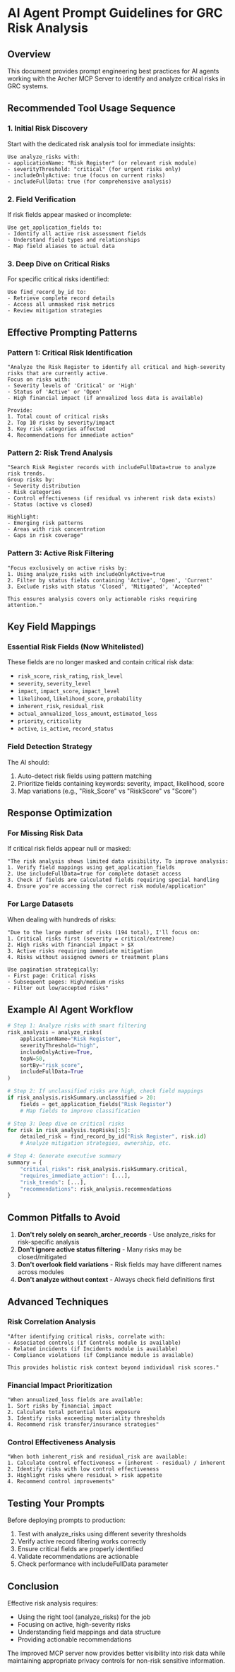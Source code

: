 # AI Agent Prompt Guidelines for GRC Risk Analysis

## Overview
This document provides prompt engineering best practices for AI agents working with the Archer MCP Server to identify and analyze critical risks in GRC systems.

## Recommended Tool Usage Sequence

### 1. Initial Risk Discovery
Start with the dedicated risk analysis tool for immediate insights:
```
Use analyze_risks with:
- applicationName: "Risk Register" (or relevant risk module)
- severityThreshold: "critical" (for urgent risks only)
- includeOnlyActive: true (focus on current risks)
- includeFullData: true (for comprehensive analysis)
```

### 2. Field Verification
If risk fields appear masked or incomplete:
```
Use get_application_fields to:
- Identify all active risk assessment fields
- Understand field types and relationships
- Map field aliases to actual data
```

### 3. Deep Dive on Critical Risks
For specific critical risks identified:
```
Use find_record_by_id to:
- Retrieve complete record details
- Access all unmasked risk metrics
- Review mitigation strategies
```

## Effective Prompting Patterns

### Pattern 1: Critical Risk Identification
```
"Analyze the Risk Register to identify all critical and high-severity risks that are currently active. 
Focus on risks with:
- Severity levels of 'Critical' or 'High'
- Status of 'Active' or 'Open'
- High financial impact (if annualized loss data is available)

Provide:
1. Total count of critical risks
2. Top 10 risks by severity/impact
3. Key risk categories affected
4. Recommendations for immediate action"
```

### Pattern 2: Risk Trend Analysis
```
"Search Risk Register records with includeFullData=true to analyze risk trends.
Group risks by:
- Severity distribution
- Risk categories
- Control effectiveness (if residual vs inherent risk data exists)
- Status (active vs closed)

Highlight:
- Emerging risk patterns
- Areas with risk concentration
- Gaps in risk coverage"
```

### Pattern 3: Active Risk Filtering
```
"Focus exclusively on active risks by:
1. Using analyze_risks with includeOnlyActive=true
2. Filter by status fields containing 'Active', 'Open', 'Current'
3. Exclude risks with status 'Closed', 'Mitigated', 'Accepted'

This ensures analysis covers only actionable risks requiring attention."
```

## Key Field Mappings

### Essential Risk Fields (Now Whitelisted)
These fields are no longer masked and contain critical risk data:
- `risk_score`, `risk_rating`, `risk_level`
- `severity`, `severity_level`
- `impact`, `impact_score`, `impact_level`
- `likelihood`, `likelihood_score`, `probability`
- `inherent_risk`, `residual_risk`
- `actual_annualized_loss_amount`, `estimated_loss`
- `priority`, `criticality`
- `active`, `is_active`, `record_status`

### Field Detection Strategy
The AI should:
1. Auto-detect risk fields using pattern matching
2. Prioritize fields containing keywords: severity, impact, likelihood, score
3. Map variations (e.g., "Risk_Score" vs "RiskScore" vs "Score")

## Response Optimization

### For Missing Risk Data
If critical risk fields appear null or masked:
```
"The risk analysis shows limited data visibility. To improve analysis:
1. Verify field mappings using get_application_fields
2. Use includeFullData=true for complete dataset access
3. Check if fields are calculated fields requiring special handling
4. Ensure you're accessing the correct risk module/application"
```

### For Large Datasets
When dealing with hundreds of risks:
```
"Due to the large number of risks (194 total), I'll focus on:
1. Critical risks first (severity = critical/extreme)
2. High risks with financial impact > $X
3. Active risks requiring immediate mitigation
4. Risks without assigned owners or treatment plans

Use pagination strategically:
- First page: Critical risks
- Subsequent pages: High/medium risks
- Filter out low/accepted risks"
```

## Example AI Agent Workflow

```python
# Step 1: Analyze risks with smart filtering
risk_analysis = analyze_risks(
    applicationName="Risk Register",
    severityThreshold="high",
    includeOnlyActive=True,
    topN=50,
    sortBy="risk_score",
    includeFullData=True
)

# Step 2: If unclassified risks are high, check field mappings
if risk_analysis.riskSummary.unclassified > 20:
    fields = get_application_fields("Risk Register")
    # Map fields to improve classification

# Step 3: Deep dive on critical risks
for risk in risk_analysis.topRisks[:5]:
    detailed_risk = find_record_by_id("Risk Register", risk.id)
    # Analyze mitigation strategies, ownership, etc.

# Step 4: Generate executive summary
summary = {
    "critical_risks": risk_analysis.riskSummary.critical,
    "requires_immediate_action": [...],
    "risk_trends": [...],
    "recommendations": risk_analysis.recommendations
}
```

## Common Pitfalls to Avoid

1. **Don't rely solely on search_archer_records** - Use analyze_risks for risk-specific analysis
2. **Don't ignore active status filtering** - Many risks may be closed/mitigated
3. **Don't overlook field variations** - Risk fields may have different names across modules
4. **Don't analyze without context** - Always check field definitions first

## Advanced Techniques

### Risk Correlation Analysis
```
"After identifying critical risks, correlate with:
- Associated controls (if Controls module is available)
- Related incidents (if Incidents module is available)
- Compliance violations (if Compliance module is available)

This provides holistic risk context beyond individual risk scores."
```

### Financial Impact Prioritization
```
"When annualized_loss fields are available:
1. Sort risks by financial impact
2. Calculate total potential loss exposure
3. Identify risks exceeding materiality thresholds
4. Recommend risk transfer/insurance strategies"
```

### Control Effectiveness Analysis
```
"When both inherent_risk and residual_risk are available:
1. Calculate control effectiveness = (inherent - residual) / inherent
2. Identify risks with low control effectiveness
3. Highlight risks where residual > risk appetite
4. Recommend control improvements"
```

## Testing Your Prompts

Before deploying prompts to production:
1. Test with analyze_risks using different severity thresholds
2. Verify active record filtering works correctly
3. Ensure critical fields are properly identified
4. Validate recommendations are actionable
5. Check performance with includeFullData parameter

## Conclusion

Effective risk analysis requires:
- Using the right tool (analyze_risks) for the job
- Focusing on active, high-severity risks
- Understanding field mappings and data structure
- Providing actionable recommendations

The improved MCP server now provides better visibility into risk data while maintaining appropriate privacy controls for non-risk sensitive information.